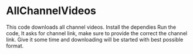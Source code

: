 # AllChannelVideos
This code downloads all channel videos.
Install the dependies
Run the code, It asks for channel link, make sure to provide the correct the channel link. Give it some time and downloading will be started with best possible format.
